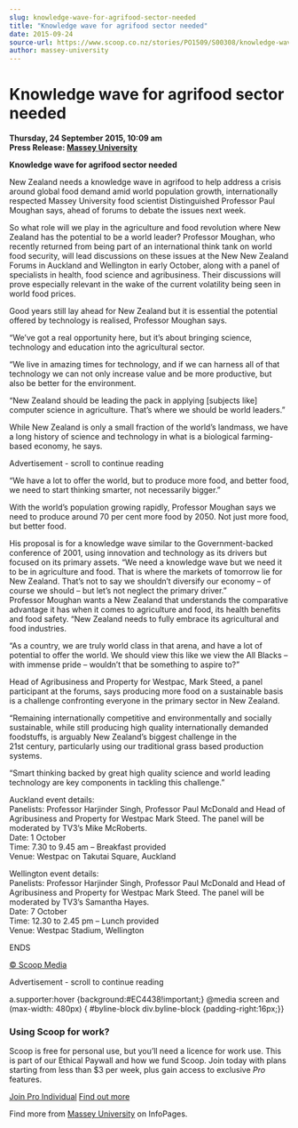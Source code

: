 ```yaml
---
slug: knowledge-wave-for-agrifood-sector-needed
title: "Knowledge wave for agrifood sector needed"
date: 2015-09-24
source-url: https://www.scoop.co.nz/stories/PO1509/S00308/knowledge-wave-for-agrifood-sector-needed.htm
author: massey-university
---
```

Knowledge wave for agrifood sector needed
=========================================

**Thursday, 24 September 2015, 10:09 am**  
**Press Release: [Massey University](https://info.scoop.co.nz/Massey_University)**

**Knowledge wave for agrifood sector needed**

New Zealand needs a knowledge wave in agrifood to help address a crisis around global food demand amid world population growth, internationally respected Massey University food scientist Distinguished Professor Paul Moughan says, ahead of forums to debate the issues next week.

So what role will we play in the agriculture and food revolution where New Zealand has the potential to be a world leader? Professor Moughan, who recently returned from being part of an international think tank on world food security, will lead discussions on these issues at the New New Zealand Forums in Auckland and Wellington in early October, along with a panel of specialists in health, food science and agribusiness. Their discussions will prove especially relevant in the wake of the current volatility being seen in world food prices.

Good years still lay ahead for New Zealand but it is essential the potential offered by technology is realised, Professor Moughan says.

“We’ve got a real opportunity here, but it’s about bringing science, technology and education into the agricultural sector.

“We live in amazing times for technology, and if we can harness all of that technology we can not only increase value and be more productive, but also be better for the environment.

“New Zealand should be leading the pack in applying \[subjects like\] computer science in agriculture. That’s where we should be world leaders.”

While New Zealand is only a small fraction of the world’s landmass, we have a long history of science and technology in what is a biological farming-based economy, he says.

Advertisement - scroll to continue reading





“We have a lot to offer the world, but to produce more food, and better food, we need to start thinking smarter, not necessarily bigger.”

With the world’s population growing rapidly, Professor Moughan says we need to produce around 70 per cent more food by 2050. Not just more food, but better food.

His proposal is for a knowledge wave similar to the Government-backed conference of 2001, using innovation and technology as its drivers but focused on its primary assets. “We need a knowledge wave but we need it to be in agriculture and food. That is where the markets of tomorrow lie for New Zealand. That’s not to say we shouldn’t diversify our economy – of course we should – but let’s not neglect the primary driver.”  
Professor Moughan wants a New Zealand that understands the comparative advantage it has when it comes to agriculture and food, its health benefits and food safety. “New Zealand needs to fully embrace its agricultural and food industries.

“As a country, we are truly world class in that arena, and have a lot of potential to offer the world. We should view this like we view the All Blacks – with immense pride – wouldn’t that be something to aspire to?”

Head of Agribusiness and Property for Westpac, Mark Steed, a panel participant at the forums, says producing more food on a sustainable basis is a challenge confronting everyone in the primary sector in New Zealand.

“Remaining internationally competitive and environmentally and socially sustainable, while still producing high quality internationally demanded foodstuffs, is arguably New Zealand’s biggest challenge in the  
21st century, particularly using our traditional grass based production systems.

“Smart thinking backed by great high quality science and world leading technology are key components in tackling this challenge.”

Auckland event details:  
Panelists: Professor Harjinder Singh, Professor Paul McDonald and Head of Agribusiness and Property for Westpac Mark Steed. The panel will be moderated by TV3’s Mike McRoberts.  
Date: 1 October  
Time: 7.30 to 9.45 am – Breakfast provided  
Venue: Westpac on Takutai Square, Auckland

Wellington event details:  
Panelists: Professor Harjinder Singh, Professor Paul McDonald and Head of Agribusiness and Property for Westpac Mark Steed. The panel will be moderated by TV3’s Samantha Hayes.  
Date: 7 October  
Time: 12.30 to 2.45 pm – Lunch provided  
Venue: Westpac Stadium, Wellington

ENDS

[© Scoop Media](http://www.scoop.co.nz/about/terms.html)  

Advertisement - scroll to continue reading



a.supporter:hover {background:#EC4438!important;} @media screen and (max-width: 480px) { #byline-block div.byline-block {padding-right:16px;}}

### Using Scoop for work?

Scoop is free for personal use, but you’ll need a licence for work use. This is part of our Ethical Paywall and how we fund Scoop. Join today with plans starting from less than $3 per week, plus gain access to exclusive _Pro_ features.  
  
[Join Pro Individual](https://pro.scoop.co.nz/Individual/?from=ProIn24) [Find out more](https://pro.scoop.co.nz/using-scoop-for-work/?from=ProIn24)

Find more from [Massey University](https://info.scoop.co.nz/Massey_University) on InfoPages.